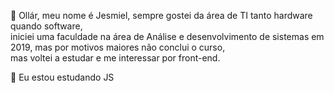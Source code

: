 👋 Ollár, meu nome é Jesmiel, sempre gostei da área de TI tanto hardware quando software,  
iniciei uma faculdade na área de Análise e desenvolvimento de sistemas em 2019, mas por motivos maiores não conclui o curso,  
mas voltei a estudar e me interessar por front-end. 

🌱 Eu estou estudando JS

